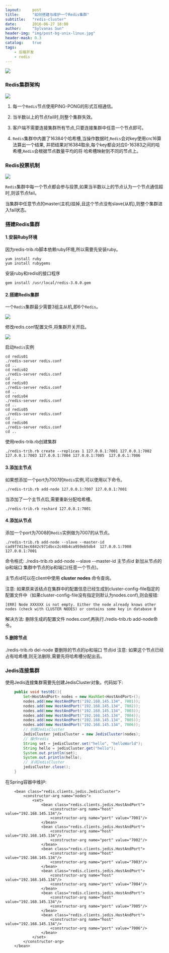 ```yaml
---
layout:     post
title:      "如何搭建与维护一个Redis集群"
subtitle:   "redis-cluster"
date:       2016-06-27 18:00
author:     "Sylvanas Sun"
header-img: "img/post-bg-unix-linux.jpg"
header-mask: 0.3
catalog:    true
tags:
    - 后端开发
    - redis
---
```




![](http://ww3.sinaimg.cn/mw690/63503acbjw1f67o71v3m6j20av0640st.jpg)

### Redis集群架构

![](http://ww3.sinaimg.cn/mw690/63503acbjw1f67o70ppf9j20dr0fudhb.jpg)

 1. 每一个`Redis`节点使用PING-PONG的形式互相通信。

 2. 当半数以上的节点fail时,则整个集群失效。

 3. 客户端不需要连接集群所有节点,只要连接集群中任意一个节点即可。

 4. `Redis`集群中内置了16384个哈希槽,当操作数据时,`Redis`会对key使用crc16算法算出一个结果,
    并把结果对16384取余,每个key都会对应0-16383之间的哈希槽,`Redis`会根据节点数量平均的将
    哈希槽映射到不同的节点上。

### Redis投票机制

![](http://ww2.sinaimg.cn/mw690/63503acbjw1f67o717oqhj20cn0acmy4.jpg)

`Redis`集群中每一个节点都会参与投票,如果当半数以上的节点认为一个节点通信超时,则该节点fail。

当集群中任意节点的master(主机)挂掉,且这个节点没有slave(从机),则整个集群进入fail状态。

### 搭建Redis集群

#### 1.安装Ruby环境

因为redis-trib.rb脚本依赖ruby环境,所以需要先安装ruby。

```
yum install ruby 
yum install rubygems
```

安装ruby和redis的接口程序

```
gem install /usr/local/redis-3.0.0.gem
```

#### 2.搭建Redis集群

一个`Redis`集群最少需要3组主从机,即6个`Redis`。

![](http://ww3.sinaimg.cn/mw690/63503acbjw1f67o71g231j20cz03lta6.jpg)

修改redis.conf配置文件,将集群开关开启。

![](http://ww2.sinaimg.cn/mw690/63503acbjw1f67obgv67nj20an07gdim.jpg)

启动`Redis`实例

```
cd redis01
./redis-server redis.conf
cd ..
cd redis02
./redis-server redis.conf
cd ..
cd redis03
./redis-server redis.conf
cd ..
cd redis04
./redis-server redis.conf
cd ..
cd redis05
./redis-server redis.conf
cd ..
cd redis06
./redis-server redis.conf
cd ..
```

使用redis-trib.rb创建集群

```
./redis-trib.rb create --replicas 1 127.0.0.1:7001 127.0.0.1:7002 127.0.0.1:7003 127.0.0.1:7004 127.0.0.1:7005  127.0.0.1:7006
```

#### 3.添加主节点

如果想添加一个port为7007的`Redis`实例,可以使用以下命令。

```
./redis-trib.rb add-node 127.0.0.1:7007 127.0.0.1:7001
```

当添加了一个主节点后,需要重新分配哈希槽。

```
./redis-trib.rb reshard 127.0.0.1:7001
```

#### 4.添加从节点

添加一个port为7008的`Redis`实例做为7007的从节点。

```
./redis-trib.rb add-node --slave --master-id cad9f7413ec6842c971dbcc2c48b4ca959eb5db4  127.0.0.1:7008 127.0.0.1:7001
```
命令格式: ./redis-trib.rb add-node --slave --master-id 主节点id 新加从节点的ip和端口 集群中节点的ip和端口(任意一个节点)。

主节点id可以在client中使用 **cluster nodes** 命令查询。

注意: 如果原来该结点在集群中的配置信息已经生成到cluster-config-file指定的配置文件中（如果cluster-config-file没有指定则默认为nodes.conf),则会报错:

```
[ERR] Node XXXXXX is not empty. Either the node already knows other nodes (check with CLUSTER NODES) or contains some key in database 0
```

解决方法: 删除生成的配置文件 nodes.conf,再执行./redis-trib.rb add-node命令。

#### 5.删除节点

./redis-trib.rb del-node 要删除的节点的ip和端口 节点id
注意: 如果这个节点已经占有哈希槽,则无法删除,需要先将哈希槽分配出去。

### Jedis连接集群

使用Jedis连接集群需要先创建JedisCluster对象。代码如下:

```java
	public void test01(){
		Set<HostAndPort> nodes = new HashSet<HostAndPort>();
		nodes.add(new HostAndPort("192.168.145.134", 7001));
		nodes.add(new HostAndPort("192.168.145.134", 7002));
		nodes.add(new HostAndPort("192.168.145.134", 7003));
		nodes.add(new HostAndPort("192.168.145.134", 7004));
		nodes.add(new HostAndPort("192.168.145.134", 7005));
		nodes.add(new HostAndPort("192.168.145.134", 7006));
		// 创建JedisCluster
		JedisCluster jedisCluster = new JedisCluster(nodes);
		// 操作redis
		String set = jedisCluster.set("hello", "helloWorld");
		String hello = jedisCluster.get("hello");
		System.out.println(set);
		System.out.println(hello);
		// 关闭JedisCluster
		jedisCluster.close();
	}
```

在Spring容器中维护:

```
    <bean class="redis.clients.jedis.JedisCluster">
		<constructor-arg name="nodes">
			<set>
				<bean class="redis.clients.jedis.HostAndPort">
					<constructor-arg name="host" value="192.168.145.134"/>
					<constructor-arg name="port" value="7001"/>
				</bean>
				<bean class="redis.clients.jedis.HostAndPort">
					<constructor-arg name="host" value="192.168.145.134"/>
					<constructor-arg name="port" value="7002"/>
				</bean>
				<bean class="redis.clients.jedis.HostAndPort">
					<constructor-arg name="host" value="192.168.145.134"/>
					<constructor-arg name="port" value="7003"/>
				</bean>
				<bean class="redis.clients.jedis.HostAndPort">
					<constructor-arg name="host" value="192.168.145.134"/>
					<constructor-arg name="port" value="7004"/>
				</bean>
				<bean class="redis.clients.jedis.HostAndPort">
					<constructor-arg name="host" value="192.168.145.134"/>
					<constructor-arg name="port" value="7005"/>
				</bean>
				<bean class="redis.clients.jedis.HostAndPort">
					<constructor-arg name="host" value="192.168.145.134"/>
					<constructor-arg name="port" value="7006"/>
				</bean>
			</set>
		</constructor-arg>
	</bean>
```
